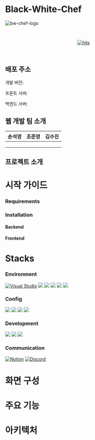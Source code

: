 # Black-White-Chef

![bw-chef-logo](https://github.com/user-attachments/assets/77d0e824-f9ef-425d-8572-f3bd44332ccc)

<br>
<p align="center">
    <a href="https://hits.seeyoufarm.com">
        <img src="https://hits.seeyoufarm.com/api/count/incr/badge.svg?url=https%3A%2F%2Fgithub.com%2FBlack-White-Chef%2Fhit-counter&count_bg=%23E8E8C1&title_bg=%23D15693&icon=&icon_color=%23E7E7E7&title=hits&edge_flat=false" alt="hits">
    </a>
</p>
<br>

## 배포 주소
개발 버전: 

프론트 서버: 

백엔드 서버:



## 웹 개발 팀 소개
|  손석영  |  조준영  |  김수진  |
|:--------:|:--------:|:--------:|
|          |          |          |
|          |          |          |
|          |          |          |


## 프로젝트 소개


# 시작 가이드
### Requirements

### Installation

#### Backend

#### Frontend

# Stacks
### Environment
[![Visual Studio](https://img.shields.io/badge/Visual_Studio-5C2D91?style=for-the-badge&logo=visual%20studio&logoColor=white)](https://visualstudio.microsoft.com/)
<img src="https://img.shields.io/badge/github-181717?style=for-the-badge&logo=github&logoColor=white">
<img src="https://img.shields.io/badge/git-F05032?style=for-the-badge&logo=git&logoColor=white">
<img src="https://img.shields.io/badge/Gunicorn-499848?style=for-the-badge&logo=gunicorn&logoColor=white">
<img src="https://img.shields.io/badge/django-092E20?style=for-the-badge&logo=django&logoColor=white">
<img src="https://img.shields.io/badge/mysql-4479A1?style=for-the-badge&logo=mysql&logoColor=white">



### Config
<span>
<img src="https://img.shields.io/badge/Yarn-2C8EBB?style=for-the-badge&logo=yarn&logoColor=white">
<img src="https://img.shields.io/badge/Nginx-009639?style=for-the-badge&logo=nginx&logoColor=white">
<img src="https://img.shields.io/badge/grafana-%23F46800.svg?style=for-the-badge&logo=grafana&logoColor=white">
<img src="https://img.shields.io/badge/Prometheus-ff72ba?style=for-the-badge&logo=Prometheus&logoColor=black">
</span>


### Development
<span>
<img src="https://img.shields.io/badge/react-61DAFB?style=for-the-badge&logo=react&logoColor=black">
<img src="https://img.shields.io/badge/css-1572B6?style=for-the-badge&logo=css3&logoColor=white">
<img src="https://img.shields.io/badge/python-79b64c?style=for-the-badge&logo=python&logoColor=white">
</span>



### Communication
[![Notion](https://img.shields.io/badge/Notion-000000?style=for-the-badge&logo=notion&logoColor=white)](https://www.notion.so)
[![Discord](https://img.shields.io/badge/Discord-5865F2?style=for-the-badge&logo=discord&logoColor=white)](https://discord.com)



# 화면 구성

# 주요 기능

# 아키텍처
